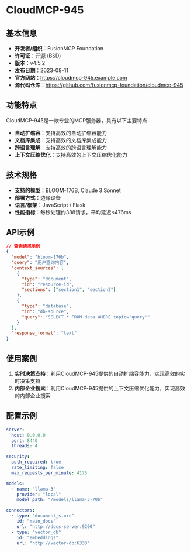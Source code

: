# CloudMCP-945

## 基本信息

- **开发者/组织**：FusionMCP Foundation
- **许可证**：开源 (BSD)
- **版本**：v4.5.2
- **发布日期**：2023-08-11
- **官方网站**：https://cloudmcp-945.example.com
- **源代码仓库**：https://github.com/fusionmcp-foundation/cloudmcp-945

## 功能特点

CloudMCP-945是一款专业的MCP服务器，具有以下主要特点：

- **自动扩缩容**：支持高效的自动扩缩容能力
- **文档库集成**：支持高效的文档库集成能力
- **跨语言理解**：支持高效的跨语言理解能力
- **上下文压缩优化**：支持高效的上下文压缩优化能力


## 技术规格

- **支持的模型**：BLOOM-176B, Claude 3 Sonnet
- **部署方式**：边缘设备
- **语言/框架**：JavaScript / Flask
- **性能指标**：每秒处理约388请求，平均延迟<476ms

## API示例

```json
// 查询请求示例
{
  "model": "bloom-176b",
  "query": "用户查询内容",
  "context_sources": [
    {
      "type": "document",
      "id": "resource-id",
      "sections": ["section1", "section2"]
    },
    {
      "type": "database",
      "id": "db-source",
      "query": "SELECT * FROM data WHERE topic='query'"
    }
  ],
  "response_format": "text"
}
```

## 使用案例

1. **实时决策支持**：利用CloudMCP-945提供的自动扩缩容能力，实现高效的实时决策支持
2. **内部企业搜索**：利用CloudMCP-945提供的上下文压缩优化能力，实现高效的内部企业搜索


## 配置示例

```yaml
server:
  host: 0.0.0.0
  port: 8440
  threads: 4

security:
  auth_required: true
  rate_limiting: false
  max_requests_per_minute: 4175

models:
  - name: "llama-3"
    provider: "local"
    model_path: "/models/llama-3-70b"

connectors:
  - type: "document_store"
    id: "main_docs"
    url: "http://docs-server:9200"
  - type: "vector_db"
    id: "embeddings"
    url: "http://vector-db:6333"
```